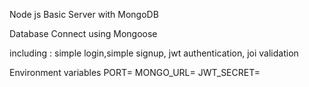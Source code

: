 Node js Basic Server with MongoDB

Database Connect using Mongoose

including :
  simple  login,simple signup, jwt authentication, joi validation
  
  
Environment variables
PORT=
MONGO_URL=
JWT_SECRET=

